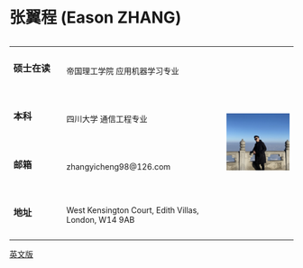 <head>
    <meta charset="UTF-8">
    <style>
        span{
            width: 80px;
            text-align: justify;
            float: left;
        }
        span:after{
            content:'.';
            width: 100%;
            display: inline-block;
            overflow: hidden;
            height: 0;
        }
    </style>
</head>

# 张翼程 (Eason ZHANG)

<body>
<table border="0" align = "left">
  <tr height="40px">
    <td><span><h3>硕士在读</h3></span></td>
    <td> 帝国理工学院 应用机器学习专业</td>
    <td  rowspan="4" width = "25%"><img src="profile.jpg" width="100%"> </td>
  </tr>
  <tr height="40px">
    <td><span><h3>本科</h3></span></td>
    <td> 四川大学 通信工程专业</td>

  </tr>
  <tr height="40px">
    <td><span><h3>邮箱</h3></span></td>
    <td> zhangyicheng98@126.com</td>

  </tr>
  <tr height="40px">
    <td><span><h3>地址</h3></span></td>
    <td> West Kensington Court, Edith Villas, London, W14 9AB</td>
  </tr>
</table>
<br>
<a href="index-en.html">英文版</a><br>
</body>
